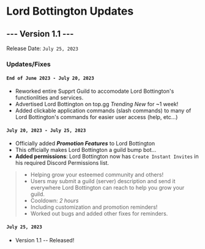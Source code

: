 # Lord Bottington Updates

## --- Version 1.1 ---

Release Date: `July 25, 2023`

### Updates/Fixes

#### `End of June 2023 - July 20, 2023`
- Reworked entire Supprt Guild to accomodate Lord Bottington's functionlities and services.
- Advertised Lord Bottington on top.gg *Trending New* for ~1 week!
- Added clickable application commands (slash commands) to many of Lord Bottington's commands for easier user access (help, etc...)

#### `July 20, 2023 - July 25, 2023`
- Officially added ***Promotion Features*** to Lord Bottington
- This officially makes Lord Bottington a guild bump bot...
- **Added permissions**: Lord Bottington now has `Create Instant Invites` in his required Discord Permissions list.
> - Helping grow your esteemed community and others!
> - Users may submit a guild (server) description and send it everywhere Lord Bottington can reach to help you grow your guild.
> - Cooldown: *2 hours*
> - Including customization and promotion reminders!
> - Worked out bugs and added other fixes for reminders.

#### `July 25, 2023`
- Version 1.1 -- Released!
